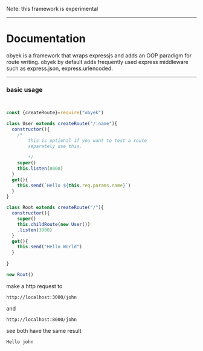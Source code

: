  Note: this framework is experimental
___
# Documentation
obyek is a framework that wraps expressjs and adds an OOP paradigm for route writing.
obyek by default adds frequently used express middleware such as express.json, express.urlencoded.

___
### basic usage

```javascript


const {createRoute}=require("obyek")

class User extends createRoute("/:name"){
  constructor(){
    /*
        this is optional if you want to test a route
        separately use this.
        
        */
    super()
    this.listen(8000)
  }
  get(){
    this.send(`Hello ${this.req.params.name}`)
  }
}

class Root extends createRoute("/"){
  constructor(){
    super()
    this.childRoute(new User())
    .listen(3000)
  }
  get(){
    this.send("Hello World")
  }
  
}

new Root()


```

make a http request to 
```
http://localhost:3000/john
```
and 
```
http://localhost:8000/john
```
see both have the same result

```
Hello john
```
